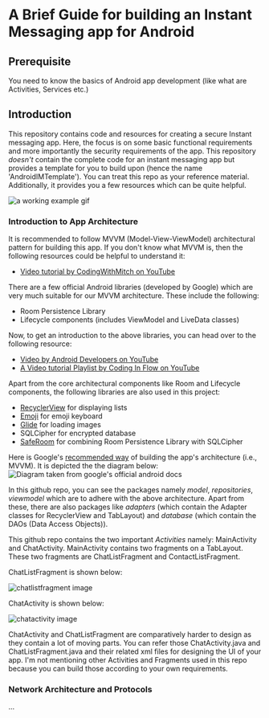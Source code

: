 # A Brief Guide for building an Instant Messaging app for Android

## Prerequisite
You need to know the basics of Android app development (like what are Activities, Services etc.)

## Introduction

This repository contains code and resources for creating a secure Instant messaging app. Here, the focus is on some basic functional requirements and more importantly the security requirements of the app. This repository *doesn't* contain the complete code for an instant messaging app but provides a template for you to build upon (hence the name 'AndroidIMTemplate'). You can treat this repo as your reference material. Additionally, it provides you a few resources which can be quite helpful.

![a working example gif](https://raw.githubusercontent.com/NandanDesai/res/master/androidIMTemplate_working.gif)

### Introduction to App Architecture
It is recommended to follow MVVM (Model-View-ViewModel) architectural pattern for building this app. If you don't know what MVVM is, then the following resources could be helpful to understand it:

 - [Video tutorial by CodingWithMitch on YouTube](https://www.youtube.com/watch?v=ijXjCtCXcN4)

There are a few official Android libraries (developed by Google) which are very much suitable for our MVVM architecture. These include the following:

 - Room Persistence Library
 - Lifecycle components (includes ViewModel and LiveData classes)

Now, to get an introduction to the above libraries, you can head over to the following resource:

 - [Video by Android Developers on YouTube](https://www.youtube.com/watch?v=7p22cSzniBM)
 - [A Video tutorial Playlist by Coding In Flow on YouTube](https://www.youtube.com/watch?v=ARpn-1FPNE4&list=PLrnPJCHvNZuDihTpkRs6SpZhqgBqPU118)

Apart from the core architectural components like Room and Lifecycle components, the following libraries are also used in this project:

 - [RecyclerView](https://developer.android.com/jetpack/androidx/releases/recyclerview) for displaying lists
 - [Emoji](https://github.com/vanniktech/Emoji) for emoji keyboard
 - [Glide](https://github.com/bumptech/glide) for loading images
 - SQLCipher for encrypted database
 - [SafeRoom](https://github.com/commonsguy/cwac-saferoom) for combining Room Persistence Library with SQLCipher

Here is Google's [recommended way](https://developer.android.com/jetpack/docs/guide#recommended-app-arch) of building the app's architecture (i.e., MVVM). It is depicted the the diagram below: 
![Diagram taken from google's official android docs](https://developer.android.com/topic/libraries/architecture/images/final-architecture.png)

In this github repo, you can see the packages namely *model*, *repositories*, *viewmodel* which are to adhere with the above architecture. Apart from these, there are also packages like *adapters* (which contain the Adapter classes for RecyclerView and TabLayout) and *database* (which contain the DAOs (Data Access Objects)).

This github repo contains the two important *Activities* namely:
MainActivity and ChatActivity. MainActivity contains two fragments on a TabLayout. These two fragments are ChatListFragment and ContactListFragment.

ChatListFragment is shown below:

![chatlistfragment image](https://raw.githubusercontent.com/NandanDesai/res/master/chatlistactivity.png) 

ChatActivity is shown below:

![chatactivity image](https://raw.githubusercontent.com/NandanDesai/res/master/chatactivity.png)

ChatActivity and ChatListFragment are comparatively harder to design as they contain a lot of moving parts. You can refer those ChatActivity.java and ChatListFragment.java and their related xml files for designing the UI of your app. I'm not mentioning other Activities and Fragments used in this repo because you can build those according to your own requirements. 

### Network Architecture and Protocols
...
